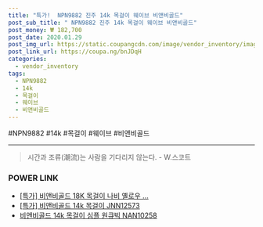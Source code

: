 ```yaml
--- 
title: "특가!  NPN9882 진주 14k 목걸이 웨이브 비앤비골드" 
post_sub_title: " NPN9882 진주 14k 목걸이 웨이브 비앤비골드" 
post_money: ₩ 182,700 
post_date: 2020.01.29 
post_img_url: https://static.coupangcdn.com/image/vendor_inventory/images/2018/07/27/17/0/c3e9e72a-6a15-406a-8f52-fc8d1e1ca9f6.jpg 
post_link_url: https://coupa.ng/bnJDqH 
categories: 
  - vendor_inventory 
tags: 
  - NPN9882 
  - 14k 
  - 목걸이 
  - 웨이브 
  - 비앤비골드 
--- 
```

  #NPN9882 #14k #목걸이 #웨이브 #비앤비골드 
<hr> 

> 시간과 조류(潮流)는 사람을 기다리지 않는다. - W.스코트 


### POWER LINK

* <a href="https://blog.naver.com/sakai111/221789705732" target="_blank">[특가] 비앤비골드 18K 목걸이 나비 옐로우 ...</a>
* <a href="https://blog.naver.com/santokki14/221789473326" target="_blank">[특가] 비앤비골드 14k 목걸이 JNN12573</a>
* <a href="https://blog.naver.com/fasyy4321/221790535195" target="_blank">비앤비골드 14k 목걸이 심플 원큐빅 NAN10258</a>
